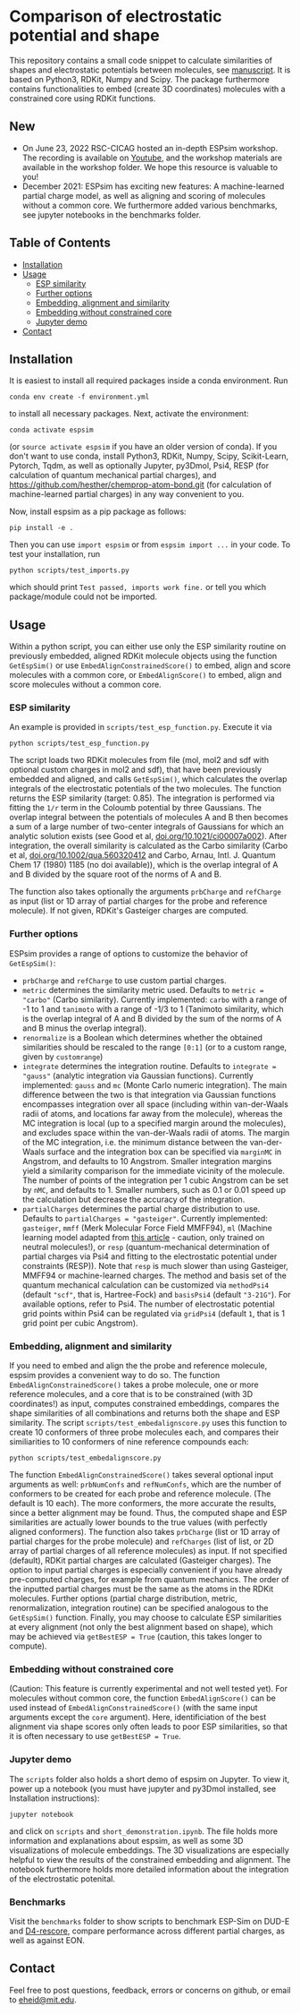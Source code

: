# Comparison of electrostatic potential and shape
This repository contains a small code snippet to calculate similarities of shapes and electrostatic potentials between molecules, see [manuscript](https://doi.org/10.1021/acs.jcim.1c01535). It is based on Python3, RDKit, Numpy and Scipy. The package furthermore contains functionalities to embed (create 3D coordinates) molecules with a constrained core using RDKit functions.

## New

* On June 23, 2022 RSC-CICAG hosted an in-depth ESPsim workshop. The recording is available on [Youtube](https://www.youtube.com/watch?v=Ka08REoGYvI), and the workshop materials are available in the workshop folder. We hope this resource is valuable to you!
* December 2021: ESPsim has exciting new features: A machine-learned partial charge model, as well as aligning and scoring of molecules without a common core. We furthermore added various benchmarks, see jupyter notebooks in the benchmarks folder.

## Table of Contents

- [Installation](#installation)
- [Usage](#usage)
  * [ESP similarity](#esp-similarity)
  * [Further options](#further-options)
  * [Embedding, alignment and similarity](#embedding-alignment-and-similarity)
  * [Embedding without constrained core](#embedding-without-constrained-core)
  * [Jupyter demo](#jupyter-demo)
- [Contact](#contact)

## Installation

It is easiest to install all required packages inside a conda environment. Run

`conda env create -f environment.yml`

to install all necessary packages. Next, activate the environment:

`conda activate espsim`

(or `source activate espsim` if you have an older version of conda). If you don't want to use conda, install Python3, RDKit, Numpy, Scipy, Scikit-Learn, Pytorch, Tqdm, as well as optionally Jupyter, py3Dmol, Psi4, RESP (for calculation of quantum mechanical partial charges), and https://github.com/hesther/chemprop-atom-bond.git (for calculation of machine-learned partial charges) in any way convenient to you.

Now, install espsim as a pip package as follows:

`pip install -e .`

Then you can use `import espsim` or from `espsim import ...` in your code. To test your installation, run

`python scripts/test_imports.py`

which should print `Test passed, imports work fine.` or tell you which package/module could not be imported.

## Usage

Within a python script, you can either use only the ESP similarity routine on previously embedded, aligned RDKit molecule objects using the function `GetEspSim()` or use `EmbedAlignConstrainedScore()` to embed, align and score molecules with a common core, or `EmbedAlignScore()` to embed, align and score molecules without a common core. 

### ESP similarity

An example is provided in `scripts/test_esp_function.py`. Execute it via

`python scripts/test_esp_function.py`

The script loads two RDKit molecules from file (mol, mol2 and sdf with optional custom charges in mol2 and sdf), that have been previously embedded and aligned, and calls `GetEspSim()`, which calculates the overlap integrals of the electrostatic potentials of the two molecules. The function returns the ESP similarity (target: 0.85). The integration is performed via fitting the `1/r` term in the Coloumb potential by three Gaussians. The overlap integral between the potentials of molecules A and B
then becomes a sum of a large number of two-center integrals of Gaussians for which an analytic solution exists (see Good et al, [doi.org/10.1021/ci00007a002](https://doi.org/10.1021/ci00007a002)). After integration, the overall similarity is calculated as the Carbo similarity (Carbo et al, [doi.org/10.1002/qua.560320412](https://doi.org/10.1002/qua.560320412) and Carbo, Arnau, Intl. J. Quantum Chem 17 (1980) 1185 (no doi available)), which is the overlap integral of A and B divided by the square root of the norms of A and B.

 The function also takes optionally the arguments `prbCharge`  and `refCharge` as input (list or 1D array of partial charges for the probe and reference molecule). If not given, RDKit's Gasteiger charges are computed.

### Further options

ESPsim provides a range of options to customize the behavior of `GetEspSim()`:

* `prbCharge`  and `refCharge` to use custom partial charges.
* `metric` determines the similarity metric used. Defaults to `metric = "carbo"` (Carbo similarity). Currently implemented: `carbo` with a range of -1 to 1 and `tanimoto` with a range of -1/3 to 1 (Tanimoto similarity, which is the overlap integral of A and B divided by the sum of the norms of A and B minus the overlap integral).
* `renormalize` is a Boolean which determines whether the obtained similarities should be rescaled to the range `[0:1]` (or to a custom range, given by `customrange`)
* `integrate` determines the integration routine. Defaults to `integrate = "gauss"` (analytic integration via Gaussian functions). Currently implemented: `gauss` and `mc` (Monte Carlo numeric integration). The main difference between the two is that integration via Gaussian functions encompasses integration over all space (including within van-der-Waals radii of atoms, and locations far away from the molecule), whereas the MC integration is local (up to a specified margin around the molecules), and excludes space within the van-der-Waals radii of atoms. The margin of the MC integration, i.e. the minimum distance between the van-der-Waals surface and the integration box can be specified via `marginMC` in Angstrom, and defaults to 10 Angstrom. Smaller integration margins yield a similarity comparison for the immediate vicinity of the molecule. The number of points of the integration per 1 cubic Angstrom can be set by `nMC`, and defaults to 1. Smaller numbers, such as 0.1 or 0.01 speed up the calculation but decrease the accuracy of the integration.
* `partialCharges` determines the partial charge distribution to use. Defaults to `partialCharges = "gasteiger"`. Currently implemented: `gasteiger`, `mmff` (Merk Molecular Force Field MMFF94), `ml` (Machine learning model adapted from [this article](https://doi.org/10.1039/D0SC04823B) - caution, only trained on neutral molecules!), or `resp` (quantum-mechanical determination of partial charges via Psi4 and fitting to the electrostatic potential under constraints (RESP)). Note that `resp` is much slower than using Gasteiger, MMFF94 or machine-learned charges. The method and basis set of the quantum mechanical calculation can be customized via `methodPsi4` (default `"scf"`, that is, Hartree-Fock) and `basisPsi4` (default `"3-21G"`). For available options, refer to Psi4. The number of electrostatic potential grid points within Psi4 can be regulated via `gridPsi4` (default `1`, that is 1 grid point per cubic Angstrom).


### Embedding, alignment and similarity

If you need to embed and align the the probe and reference molecule, espsim provides a convenient way to do so. The function `EmbedAlignConstrainedScore()` takes a probe molecule, one or more reference molecules, and a core that is to be constrained (with 3D coordinates!) as input, computes constrained embeddings, compares the shape similarities of all combinations and returns both the shape and ESP similarity. The script `scripts/test_embedalignscore.py` uses this function to create 10 conformers of three probe molecules each, and compares their similiarities to 10 conformers of nine reference compounds each:

`python scripts/test_embedalignscore.py`

The function `EmbedAlignConstrainedScore()` takes several optional input arguments as well: `prbNumConfs` and `refNumConfs`, which are the number of conformers to be created for each probe and reference molecule. (The default is 10 each). The more conformers, the more accurate the results, since a better alignment may be found. Thus, the computed shape and ESP similarities are actually lower bounds to the true values (with perfectly aligned conformers). The function also takes `prbCharge` (list or 1D array of partial charges for the probe molecule) and `refCharges` (list of list, or 2D array of partial charges of all reference molecules) as input. If not specified (default), RDKit partial charges are calculated (Gasteiger charges). The option to input partial charges is especially convenient if you have already pre-computed charges, for example from quantum mechanics. The order of the inputted partial charges must be the same as the atoms in the RDKit molecules. Further options (partial charge distribution, metric, renormalization, integration routine) can be specified analogous to the `GetEspSim()` function. Finally, you may choose to calculate ESP similarities at every alignment (not only the best alignment based on shape), which may be achieved via `getBestESP = True` (caution, this takes longer to compute).

### Embedding without constrained core

(Caution: This feature is currently experimental and not well tested yet). For molecules without common core, the function `EmbedAlignScore()` can be used instead of `EmbedAlignConstrainedScore()` (with the same input arguments except the `core` argument). Here, identificiation of the best alignment via shape scores only often leads to poor ESP similarities, so that it is often necessary to use `getBestESP = True`.

### Jupyter demo

The `scripts` folder also holds a short demo of espsim on Jupyter. To view it, power up a notebook (you must have jupyter and py3Dmol installed, see Installation instructions):

`jupyter notebook`

and click on `scripts` and `short_demonstration.ipynb`. The file holds more information and explanations about espsim, as well as some 3D visualizations of molecule embeddings. The 3D visualizations are especially helpful to view the results of the constrained embedding and alignment. The notebook furthermore holds more detailed information about the integration of the electrostatic potenital.

### Benchmarks

Visit the `benchmarks` folder to show scripts to benchmark ESP-Sim on DUD-E and [D4-rescore](https://github.com/ljmartin/d4-rescore), compare performance across different partial charges, as well as against EON.


## Contact
Feel free to post questions, feedback, errors or concerns on github, or email to eheid@mit.edu.
